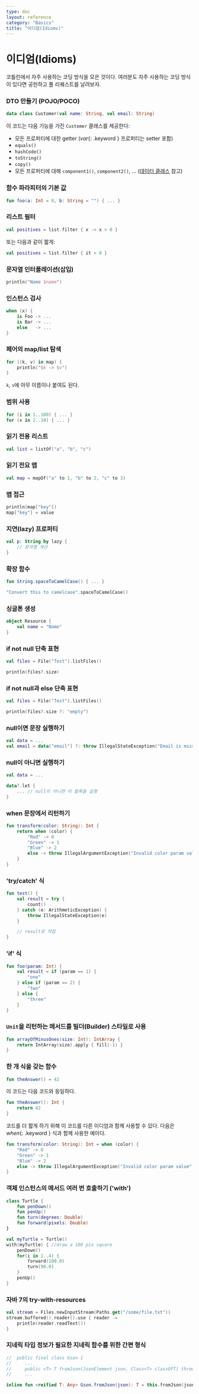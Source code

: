 ```yaml
---
type: doc
layout: reference
category: "Basics"
title: "이디엄(Idioms)"
---
```


# 이디엄(Idioms)

코틀린에서 자주 사용하는 코딩 방식을 모은 것이다. 여러분도 자주 사용하는 코딩 방식이 있다면 공헌하고 풀 리퀘스트를 날려보자.

### DTO 만들기 (POJO/POCO)

``` kotlin
data class Customer(val name: String, val email: String)
```

이 코드는 다음 기능을 가진 `Customer` 클래스를 제공한다:

* 모든 프로퍼티에 대한 getter (*var*{: .keyword } 프로퍼티는 setter 포함)
* `equals()`
* `hashCode()`
* `toString()`
* `copy()`
* 모든 프로퍼티에 대해 `component1()`, `component2()`, ... ([데이터 클래스](data-classes.html) 참고)


### 함수 파라피터의 기본 값

``` kotlin
fun foo(a: Int = 0, b: String = "") { ... }
```

### 리스트 필터

``` kotlin
val positives = list.filter { x -> x > 0 }
```

또는 다음과 같이 짧게:

``` kotlin
val positives = list.filter { it > 0 }
```

### 문자열 인터폴레이션(삽입)

``` kotlin
println("Name $name")
```

### 인스턴스 검사

``` kotlin
when (x) {
    is Foo -> ...
    is Bar -> ...
    else   -> ...
}
```

### 페어의 map/list 탐색

``` kotlin
for ((k, v) in map) {
    println("$k -> $v")
}
```

`k`, `v`에 아무 이름이나 붙여도 된다.

### 범위 사용

``` kotlin
for (i in 1..100) { ... }
for (x in 2..10) { ... }
```

### 읽기 전용 리스트

``` kotlin
val list = listOf("a", "b", "c")
```

### 읽기 전요 맵

``` kotlin
val map = mapOf("a" to 1, "b" to 2, "c" to 3)
```

### 맵 접근

``` kotlin
println(map["key"])
map["key"] = value
```

### 지연(lazy) 프로퍼티

``` kotlin
val p: String by lazy {
    // 문자열 계산
}
```

### 확장 함수

``` kotlin
fun String.spaceToCamelCase() { ... }

"Convert this to camelcase".spaceToCamelCase()
```

### 싱글톤 생성

``` kotlin
object Resource {
    val name = "Name"
}
```

### if not null 단축 표현

``` kotlin
val files = File("Test").listFiles()

println(files?.size)
```

### if not null과 else 단축 표현

``` kotlin
val files = File("Test").listFiles()

println(files?.size ?: "empty")
```

### null이면 문장 실행하기

``` kotlin
val data = ...
val email = data["email"] ?: throw IllegalStateException("Email is missing!")
```

### null이 아니면 실행하기

``` kotlin
val data = ...

data?.let {
    ... // null이 아니면 이 블록을 실행
}
```

### when 문장에서 리턴하기

``` kotlin
fun transform(color: String): Int {
    return when (color) {
        "Red" -> 0
        "Green" -> 1
        "Blue" -> 2
        else -> throw IllegalArgumentException("Invalid color param value")
    }
}
```

### 'try/catch' 식

``` kotlin
fun test() {
    val result = try {
        count()
    } catch (e: ArithmeticException) {
        throw IllegalStateException(e)
    }

    // result로 작업
}
```

### 'if' 식

``` kotlin
fun foo(param: Int) {
    val result = if (param == 1) {
        "one"
    } else if (param == 2) {
        "two"
    } else {
        "three"
    }
}
```

### `Unit`을 리턴하는 메서드를 빌더(Builder) 스타일로 사용

``` kotlin
fun arrayOfMinusOnes(size: Int): IntArray {
    return IntArray(size).apply { fill(-1) }
}
```


### 한 개 식을 갖는 함수

``` kotlin
fun theAnswer() = 42
```

이 코드는 다음 코드와 동일하다.

``` kotlin
fun theAnswer(): Int {
    return 42
}
```

코드를 더 짧게 하기 위해 이 코드를 다른 이디엄과 함께 사용할 수 있다. 다음은 *when*{: .keyword } 식과 함께 사용한 예이다.

``` kotlin
fun transform(color: String): Int = when (color) {
    "Red" -> 0
    "Green" -> 1
    "Blue" -> 2
    else -> throw IllegalArgumentException("Invalid color param value")
}
```

### 객체 인스턴스의 메서드 여러 번 호출하기 ('with')

``` kotlin
class Turtle {
    fun penDown()
    fun penUp()
    fun turn(degrees: Double)
    fun forward(pixels: Double)
}

val myTurtle = Turtle()
with(myTurtle) { //draw a 100 pix square
    penDown()
    for(i in 1..4) {
        forward(100.0)
        turn(90.0)
    }
    penUp()
}
```

### 자바 7의 try-with-resources

``` kotlin
val stream = Files.newInputStream(Paths.get("/some/file.txt"))
stream.buffered().reader().use { reader ->
    println(reader.readText())
}
```

### 지네릭 타입 정보가 필요한 지네릭 함수를 위한 간편 형식

``` kotlin
//  public final class Gson {
//     ...
//     public <T> T fromJson(JsonElement json, Class<T> classOfT) throws JsonSyntaxException {
//     ...

inline fun <reified T: Any> Gson.fromJson(json): T = this.fromJson(json, T::class.java)
```
